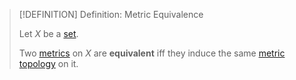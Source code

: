 >[!DEFINITION] Definition: Metric Equivalence
>
>Let $X$ be a [set](../../Set%20Theory/Set.md).
>
>Two [metrics](Metric.md) on $X$ are **equivalent** iff they induce the same [metric topology](Metric%20Topology.md) on it.
>